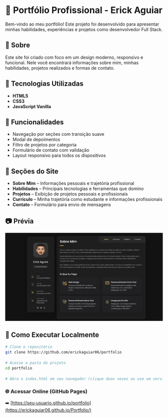 # 💼 Portfólio Profissional - Erick Aguiar

Bem-vindo ao meu portfólio! Este projeto foi desenvolvido para apresentar minhas habilidades, experiências e projetos como desenvolvedor Full Stack.

## 📌 Sobre

Este site foi criado com foco em um design moderno, responsivo e funcional. Nele você encontrará informações sobre mim, minhas habilidades, projetos realizados e formas de contato.

## 🚀 Tecnologias Utilizadas

- **HTML5**
- **CSS3**
- **JavaScript Vanilla**

## 🧩 Funcionalidades

- Navegação por seções com transição suave
- Modal de depoimentos
- Filtro de projetos por categoria
- Formulário de contato com validação
- Layout responsivo para todos os dispositivos

## 📄 Seções do Site

- **Sobre Mim** – Informações pessoais e trajetória profissional
- **Habilidades** – Principais tecnologias e ferramentas que domino
- **Projetos** – Exibição de projetos pessoais e profissionais
- **Currículo** – Minha trajetória como estudante e informações profissionais
- **Contato** – Formulário para envio de mensagens

## 📷 Prévia

![Screenshot do Portfólio](./assets/images/print-portfolio.png) <!-- Atualize com a imagem correta, se desejar -->

## 📁 Como Executar Localmente

```bash
# Clone o repositório
git clone https://github.com/erickaguiar06/portfolio

# Acesse a pasta do projeto
cd portfolio

# Abra o index.html em seu navegador (clique duas vezes ou use um servidor local)
```

### 🌐 Acessar Online (GitHub Pages)

➡️ [https://seu-usuario.github.io/portfolio](https://erickaguiar06.github.io/Portfolio/)
